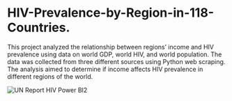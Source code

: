 # HIV-Prevalence-by-Region-in-118-Countries.
This project analyzed the relationship between regions’ income and HIV prevalence using data on world GDP, world HIV, and world population. The data was collected from three different sources using Python web scraping. The analysis aimed to determine if income affects HIV prevalence in different regions of the world.

![UN Report HIV Power BI2](https://github.com/yonk1/HIV-Prevalence-by-Region-in-118-Countries./assets/118687404/3ca8d612-4d0c-4c73-a661-77f87f59bcdb)


  
